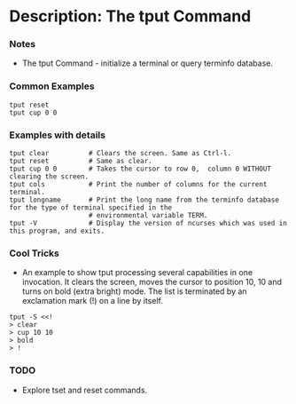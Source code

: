 # Description: The tput Command

### Notes
* The tput Command - initialize a terminal or query terminfo database.

### Common Examples
```shell
tput reset
tput cup 0 0
```

### Examples with details
```shell
tput clear          # Clears the screen. Same as Ctrl-l.
tput reset          # Same as clear.
tput cup 0 0        # Takes the cursor to row 0,  column 0 WITHOUT clearing the screen.
tput cols           # Print the number of columns for the current terminal.
tput longname       # Print the long name from the terminfo database for the type of terminal specified in the
                    # environmental variable TERM.
tput -V             # Display the version of ncurses which was used in this program, and exits.
```

### Cool Tricks
* An example to show tput processing several capabilities in one invocation. It clears the screen, moves the cursor
  to position 10, 10 and turns on bold (extra bright) mode. The list is terminated by an exclamation mark (!) on a
  line by itself.
```shell
tput -S <<!
> clear
> cup 10 10
> bold
> !
```

### TODO
* Explore tset and reset commands.
